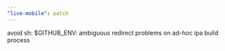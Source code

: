 ```yaml
---
"live-mobile": patch
---
```


avoid sh: $GITHUB_ENV: ambiguous redirect problems on ad-hoc ipa build process
